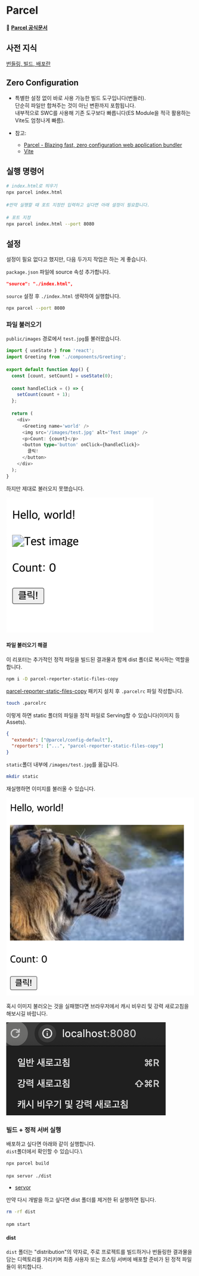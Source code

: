 # Parcel

🚀 [**Parcel 공식문서**](https://parceljs.org/)

## 사전 지식

[번들링, 빌드, 배포란](../../../appendix/build-deploy.md)

## Zero Configuration

- 특별한 설정 없이 바로 사용 가능한 빌드 도구입니다(번들러).\
  단순히 파일만 합쳐주는 것이 아닌 변환까지 포함됩니다.\
  내부적으로 SWC를 사용해 기존 도구보다 빠릅니다(ES Module을 적극 활용하는 Vite도 엄청나게 빠름).

- 참고:
  - [Parcel - Blazing fast, zero configuration web application bundler](https://github.com/ahastudio/til/tree/main/parcel)
  - [Vite](https://github.com/ahastudio/til/tree/main/vite)

## 실행 명령어

```bash
# index.html로 띄우기
npx parcel index.html

#만약 실행할 때 포트 지정만 입력하고 싶다면 아래 설정이 필요합니다.

# 포트 지정
npx parcel index.html --port 8080
```

## 설정

설정이 필요 없다고 했지만, 다음 두가지 작업은 하는 게 좋습니다.

`package.json` 파일에 source 속성 추가합니다.

```json
"source": "./index.html",
```

`source` 설정 후 `./index.html` 생략하여 실행합니다.

```bash
npx parcel --port 8080
```

### 파일 불러오기

`public/images` 경로에서 `test.jpg`를 불러왔습니다.

```typescript
import { useState } from 'react';
import Greeting from './components/Greeting';

export default function App() {
  const [count, setCount] = useState(0);

  const handleClick = () => {
    setCount(count + 1);
  };

  return (
    <div>
      <Greeting name='world' />
      <img src='/images/test.jpg' alt='Test image' />
      <p>Count: {count}</p>
      <button type='button' onClick={handleClick}>
        클릭!
      </button>
    </div>
  );
}
```

하지만 제대로 불러오지 못했습니다.

![before](../img/before.png)

#### 파일 불러오기 해결

이 리포터는 추가적인 정적 파일을 빌드된 결과물과 함께 dist 폴더로 복사하는 역할을 합니다.

```bash
npm i -D parcel-reporter-static-files-copy
```

[parcel-reporter-static-files-copy](https://github.com/elwin013/parcel-reporter-static-files-copy) 패키지 설치 후 `.parcelrc` 파일 작성합니다.

```bash
touch .parcelrc
```

이렇게 하면 static 폴더의 파일을 정적 파일로 Serving할 수 있습니다(이미지 등 Assets).

```json
{
  "extends": ["@parcel/config-default"],
  "reporters": ["...", "parcel-reporter-static-files-copy"]
}
```

`static`폴더 내부에 `/images/test.jpg`를 옮깁니다.

```bash
mkdir static
```

재실행하면 이미지를 불러올 수 있습니다.

![after](../img/after.png)

혹시 이미지 불러오는 것을 실패했다면 브라우저에서 캐시 비우리 및 강력 새로고침을 해보시길 바랍니다.

![refresh](../img/refresh.png)

### 빌드 + 정적 서버 실행

배포하고 싶다면 아래와 같이 실행합니다.\
`dist`폴더에서 확인할 수 있습니다.\

```bash
npx parcel build

npx servor ./dist
```

- [servor](https://github.com/lukejacksonn/servor)

만약 다시 개발을 하고 싶다면 dist 폴더를 제거한 뒤 실행하면 됩니다.

```bash
rm -rf dist

npm start
```

#### dist

`dist` 폴더는 "distribution"의 약자로, 주로 프로젝트를 빌드하거나 번들링한 결과물을 담는 디렉토리를 가리키며 최종 사용자 또는 호스팅 서버에 배포할 준비가 된 정적 파일들이 위치합니다.